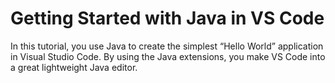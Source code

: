 # Getting Started with Java in VS Code

In this tutorial, you use Java to create the simplest “Hello World” application in Visual Studio Code. By using the Java extensions, you make VS Code into a great lightweight Java editor.
